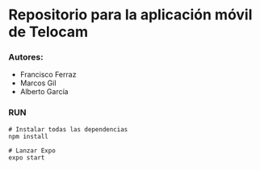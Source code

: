 # Repositorio para la aplicación móvil de Telocam

### Autores: 
 - Francisco Ferraz
 - Marcos Gil
 - Alberto García

### RUN

`````
# Instalar todas las dependencias
npm install

# Lanzar Expo
expo start
`````
